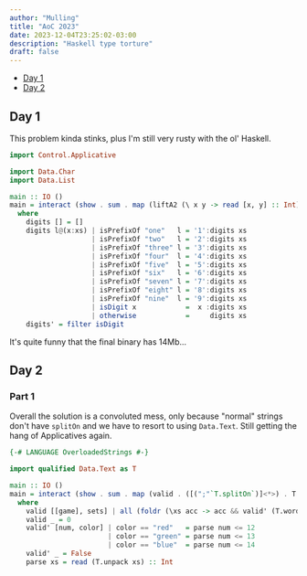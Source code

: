 ```yaml
---
author: "Mulling"
title: "AoC 2023"
date: 2023-12-04T23:25:02-03:00
description: "Haskell type torture"
draft: false
---
```


- [Day 1](#day-1)
- [Day 2](#day-2)

## Day 1
This problem kinda stinks, plus I'm still very rusty with the ol' Haskell.

```haskell
import Control.Applicative

import Data.Char
import Data.List

main :: IO ()
main = interact (show . sum . map (liftA2 (\ x y -> read [x, y] :: Int) head last . digits) . lines)
  where
    digits [] = []
    digits l@(x:xs) | isPrefixOf "one"   l = '1':digits xs
                    | isPrefixOf "two"   l = '2':digits xs
                    | isPrefixOf "three" l = '3':digits xs
                    | isPrefixOf "four"  l = '4':digits xs
                    | isPrefixOf "five"  l = '5':digits xs
                    | isPrefixOf "six"   l = '6':digits xs
                    | isPrefixOf "seven" l = '7':digits xs
                    | isPrefixOf "eight" l = '8':digits xs
                    | isPrefixOf "nine"  l = '9':digits xs
                    | isDigit x            =  x :digits xs
                    | otherwise            =     digits xs
    digits' = filter isDigit
```

It's quite funny that the final binary has 14Mb...

## Day 2
### Part 1
Overall the solution is a convoluted mess, only because "normal" strings don't have `splitOn` and we have to resort to using `Data.Text`. Still getting the hang of Applicatives again.

```haskell
{-# LANGUAGE OverloadedStrings #-}

import qualified Data.Text as T

main :: IO ()
main = interact (show . sum . map (valid . ([(";"`T.splitOn`)]<*>) . T.splitOn ":" . T.pack). lines)
  where
    valid [[game], sets] | all (foldr (\xs acc -> acc && valid' (T.words xs)) True) ([(","`T.splitOn`)] <*> sets) = (read . last . words) (T.unpack game) :: Int
    valid _ = 0
    valid' [num, color] | color == "red"   = parse num <= 12
                        | color == "green" = parse num <= 13
                        | color == "blue"  = parse num <= 14
    valid' _ = False
    parse xs = read (T.unpack xs) :: Int
```

